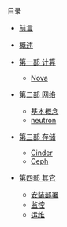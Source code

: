 

目录

* [前言](README.md)

* [概述](introduction.md)

* [第一部 计算]()
  * [Nova](nova/nova.md)

* [第二部 网络]()
  * [基本概念]()
  * [neutron](neutron/neutron.md)

* [第三部 存储]()
  * [Cinder](cinder/cinder.md)
  * [Ceph](ceph/ceph.md)

* [第四部 其它]()
  * [安装部署]()
  * [监控]()
  * [运维]()




